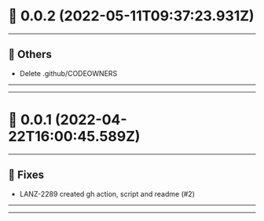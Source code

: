 # :confetti_ball: 0.0.2 (2022-05-11T09:37:23.931Z)
- - -
## :newspaper: Others
* Delete .github/CODEOWNERS
- - -
- - -
# :confetti_ball: 0.0.1 (2022-04-22T16:00:45.589Z)
- - -
## :bug: Fixes
* LANZ-2289 created gh action, script and readme (#2)
- - -
- - -
